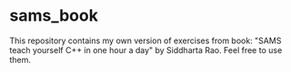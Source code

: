 # sams_book


This repository contains my own version of exercises from book: "SAMS teach yourself C++ in one hour a day" by Siddharta Rao.
Feel free to use them.
